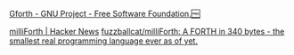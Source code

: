 
[Gforth - GNU Project - Free Software Foundation.🆓](https://www.gnu.org/software/gforth)

[milliForth | Hacker News](https://news.ycombinator.com/item?id=38158309)
[fuzzballcat/milliForth: A FORTH in 340 bytes - the smallest real programming language ever as of yet.](https://github.com/fuzzballcat/milliForth)

